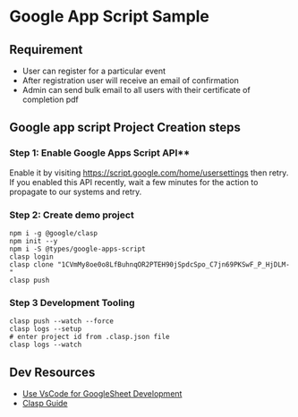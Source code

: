 # Google App Script Sample 

## Requirement 
- User can register for a particular event 
- After registration user will receive an email of confirmation
- Admin can send bulk email to all users with their certificate of completion pdf 


 
## Google app script Project Creation steps

### Step 1: Enable Google Apps Script API**

Enable it by visiting https://script.google.com/home/usersettings then retry. If you enabled this API recently, wait a few minutes for the action to propagate to our systems and retry.

### Step 2: Create demo project

```
npm i -g @google/clasp  
npm init --y
npm i -S @types/google-apps-script
clasp login
clasp clone "1CVmMy8oe0o8LfBuhnqOR2PTEH90jSpdcSpo_C7jn69PKSwF_P_HjDLM-"
clasp push
```

### Step 3 Development Tooling

```
clasp push --watch --force
clasp logs --setup 
# enter project id from .clasp.json file
clasp logs --watch

```


## Dev Resources
- [Use VsCode for GoogleSheet Development](https://www.youtube.com/watch?v=tWhXjVVLAYk&t=35s)
- [Clasp Guide](https://github.com/google/clasp/blob/master/README.md#logs)

